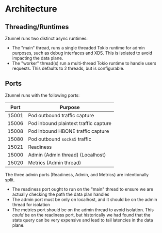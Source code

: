 # Architecture

## Threading/Runtimes

Ztunnel runs two distinct async runtimes:
* The "main" thread, runs a single threaded Tokio runtime for admin purposes, such as debug interfaces and XDS. This is isolated to avoid impacting the data plane.
* The "worker" thread(s) run a multi-thread Tokio runtime to handle users requests. This defaults to 2 threads, but is configurable.

## Ports

Ztunnel runs with the following ports:

| Port  | Purpose                               |
|-------|---------------------------------------|
| 15001 | Pod outbound traffic capture          |
| 15006 | Pod inbound plaintext traffic capture |
| 15008 | Pod inbound HBONE traffic capture     |
| 15080 | Pod outbound `socks5` traffic         |
| 15021 | Readiness                             |
| 15000 | Admin (Admin thread) (Localhost)      |
| 15020 | Metrics (Admin thread)                |

The three admin ports (Readiness, Admin, and Metrics) are intentionally split.

* The readiness port ought to run on the "main" thread to ensure we are actually checking the path the data plan handles
* The admin port must be only on localhost, and it should be on the admin thread for isolation
* The metrics port should be on the admin thread to avoid isolation.
  This *could* be on the readiness port, but historically we had found that the stats query can be very expensive and lead to tail latencies in the data plane.
